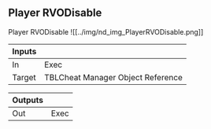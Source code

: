 ## Player RVODisable
Player RVODisable
![[../img/nd_img_PlayerRVODisable.png]]

|Inputs||
|--|--|
| In | Exec |
| Target | TBLCheat Manager Object Reference |

|Outputs||
|--|--|
| Out | Exec |

